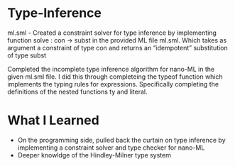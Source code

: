 # Type-Inference

ml.sml - 
Created a constraint solver for type inference by implementing function solve : con -> subst in the provided ML file ml.sml. Which takes as argument a constraint of type con and returns an “idempotent” substitution of type subst

Completed the incomplete type inference algorithm for nano-ML in the given ml.sml file. I did this through completeing the typeof function which implements the typing rules for expressions. Specifically completing the definitions of the nested functions ty and literal.


# What I Learned

* On the programming side, pulled back the curtain on type inference by implementing a constraint solver and type checker for nano-ML
* Deeper knowldge of the Hindley-Milner type system
